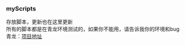 ### myScripts
存放脚本，更新也在这里更新    
所有的脚本都是在青龙环境测试的，如果你不能用，请告诉我你的环境和bug    
青龙：[项目地址](https://github.com/whyour/qinglong)    

